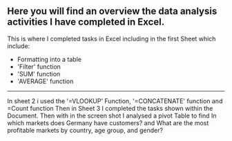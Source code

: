 
Here you will find an overview the data analysis activities I have completed in Excel.
-----------------------------------

This is where I completed tasks in Excel including in the first Sheet which include:
*  Formatting into a table 
* 'Filter' function
* 'SUM' function
* 'AVERAGE' function

  
---------------------------------------
   In sheet 2 i used the '=VLOOKUP' Function, '=CONCATENATE' function and =Count function Then in Sheet 3 I completed the tasks shown within the Document. Then with in the screen shot I analysed a pivot Table to find In which markets does Germany have customers? and What are the most profitable markets by country, age group, and gender?
